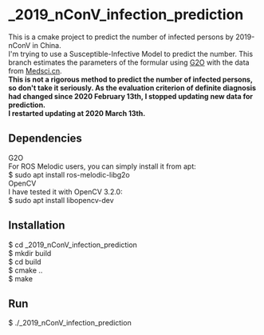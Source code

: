 # _2019_nConV_infection_prediction
This is a cmake project to predict the number of infected persons by 2019-nConV in China.  
I'm trying to use a Susceptible-Infective Model to predict the number. This branch estimates the parameters of the formular using [G2O](https://github.com/RainerKuemmerle/g2o) with the data from [Medsci.cn](http://m.medsci.cn/wh.asp).  
**This is not a rigorous method to predict the number of infected persons, so don't take it seriously. As the evaluation criterion of definite diagnosis had changed since 2020 February 13th, I stopped updating new data for prediction.**  
**I restarted updating at 2020 March 13th.**
## Dependencies
G2O  
For ROS Melodic users, you can simply install it from apt:  
$ sudo apt install ros-melodic-libg2o  
OpenCV  
I have tested it with OpenCV 3.2.0:  
$ sudo apt install libopencv-dev  
## Installation
$ cd _2019_nConV_infection_prediction  
$ mkdir build  
$ cd build   
$ cmake ..  
$ make
## Run
$ ./_2019_nConV_infection_prediction
